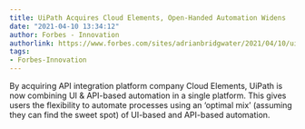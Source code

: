 ```yaml
---
title: UiPath Acquires Cloud Elements, Open-Handed Automation Widens
date: "2021-04-10 13:34:12"
author: Forbes - Innovation
authorlink: https://www.forbes.com/sites/adrianbridgwater/2021/04/10/uipath-acquires-cloud-elements-open-handed-automation-widens/
tags:
- Forbes-Innovation
---
```

By acquiring API integration platform company Cloud Elements, UiPath is now combining UI & API-based automation in a single platform. This gives users the flexibility to automate processes using an ‘optimal mix’ (assuming they can find the sweet spot) of UI-based and API-based automation.